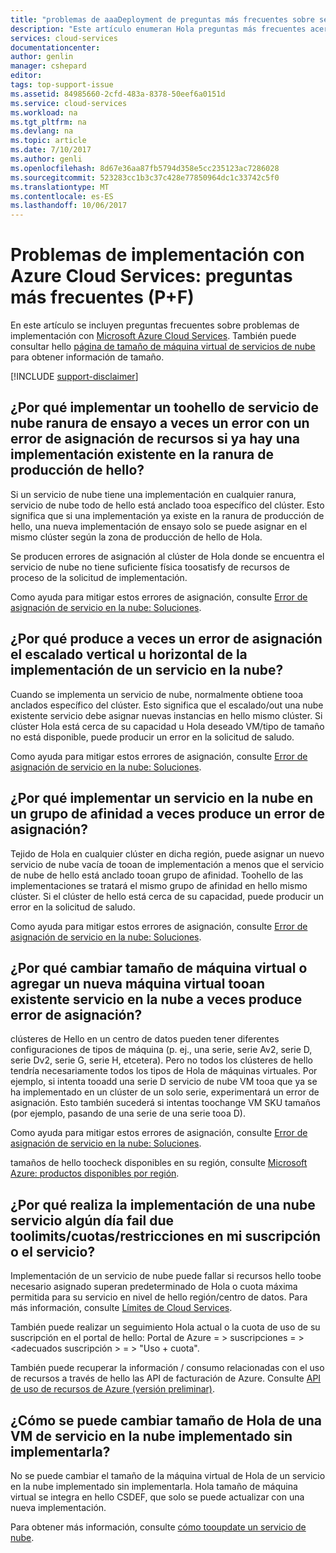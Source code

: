 ```yaml
---
title: "problemas de aaaDeployment de preguntas más frecuentes sobre servicios de nube de Microsoft Azure | Documentos de Microsoft"
description: "Este artículo enumeran Hola preguntas más frecuentes acerca de la implementación de servicios de nube de Microsoft Azure."
services: cloud-services
documentationcenter: 
author: genlin
manager: cshepard
editor: 
tags: top-support-issue
ms.assetid: 84985660-2cfd-483a-8378-50eef6a0151d
ms.service: cloud-services
ms.workload: na
ms.tgt_pltfrm: na
ms.devlang: na
ms.topic: article
ms.date: 7/10/2017
ms.author: genli
ms.openlocfilehash: 8d67e36aa87fb5794d358e5cc235123ac7286028
ms.sourcegitcommit: 523283cc1b3c37c428e77850964dc1c33742c5f0
ms.translationtype: MT
ms.contentlocale: es-ES
ms.lasthandoff: 10/06/2017
---
```

# <a name="deployment-issues-for-azure-cloud-services-frequently-asked-questions-faqs"></a>Problemas de implementación con Azure Cloud Services: preguntas más frecuentes (P+F)

En este artículo se incluyen preguntas frecuentes sobre problemas de implementación con [Microsoft Azure Cloud Services](https://azure.microsoft.com/services/cloud-services). También puede consultar hello [página de tamaño de máquina virtual de servicios de nube](cloud-services-sizes-specs.md) para obtener información de tamaño.

[!INCLUDE [support-disclaimer](../../includes/support-disclaimer.md)]

## <a name="why-does-deploying-a-cloud-service-toohello-staging-slot-sometimes-fail-with-a-resource-allocation-error-if-there-is-already-an-existing-deployment-in-hello-production-slot"></a>¿Por qué implementar un toohello de servicio de nube ranura de ensayo a veces un error con un error de asignación de recursos si ya hay una implementación existente en la ranura de producción de hello?
Si un servicio de nube tiene una implementación en cualquier ranura, servicio de nube todo de hello está anclado tooa específico del clúster. Esto significa que si una implementación ya existe en la ranura de producción de hello, una nueva implementación de ensayo solo se puede asignar en el mismo clúster según la zona de producción de hello de Hola.

Se producen errores de asignación al clúster de Hola donde se encuentra el servicio de nube no tiene suficiente física toosatisfy de recursos de proceso de la solicitud de implementación.

Como ayuda para mitigar estos errores de asignación, consulte [Error de asignación de servicio en la nube: Soluciones](cloud-services-allocation-failures.md#solutions).

## <a name="why-does-scaling-up-or-scaling-out-a-cloud-service-deployment-sometimes-result-in-allocation-failure"></a>¿Por qué produce a veces un error de asignación el escalado vertical u horizontal de la implementación de un servicio en la nube?
Cuando se implementa un servicio de nube, normalmente obtiene tooa anclados específico del clúster. Esto significa que el escalado/out una nube existente servicio debe asignar nuevas instancias en hello mismo clúster. Si clúster Hola está cerca de su capacidad u Hola deseado VM/tipo de tamaño no está disponible, puede producir un error en la solicitud de saludo.

Como ayuda para mitigar estos errores de asignación, consulte [Error de asignación de servicio en la nube: Soluciones](cloud-services-allocation-failures.md#solutions).

## <a name="why-does-deploying-a-cloud-service-into-an-affinity-group-sometimes-result-in-allocation-failure"></a>¿Por qué implementar un servicio en la nube en un grupo de afinidad a veces produce un error de asignación?
Tejido de Hola en cualquier clúster en dicha región, puede asignar un nuevo servicio de nube vacía de tooan de implementación a menos que el servicio de nube de hello está anclado tooan grupo de afinidad. Toohello de las implementaciones se tratará el mismo grupo de afinidad en hello mismo clúster. Si el clúster de hello está cerca de su capacidad, puede producir un error en la solicitud de saludo.

Como ayuda para mitigar estos errores de asignación, consulte [Error de asignación de servicio en la nube: Soluciones](cloud-services-allocation-failures.md#solutions).

## <a name="why-does-changing-vm-size-or-adding-a-new-vm-tooan-existing-cloud-service-sometimes-result-in-allocation-failure"></a>¿Por qué cambiar tamaño de máquina virtual o agregar un nueva máquina virtual tooan existente servicio en la nube a veces produce error de asignación?
clústeres de Hello en un centro de datos pueden tener diferentes configuraciones de tipos de máquina (p. ej., una serie, serie Av2, serie D, serie Dv2, serie G, serie H, etcetera). Pero no todos los clústeres de hello tendría necesariamente todos los tipos de Hola de máquinas virtuales. Por ejemplo, si intenta tooadd una serie D servicio de nube VM tooa que ya se ha implementado en un clúster de un solo serie, experimentará un error de asignación. Esto también sucederá si intentas toochange VM SKU tamaños (por ejemplo, pasando de una serie de una serie tooa D).

Como ayuda para mitigar estos errores de asignación, consulte [Error de asignación de servicio en la nube: Soluciones](cloud-services-allocation-failures.md#solutions).

tamaños de hello toocheck disponibles en su región, consulte [Microsoft Azure: productos disponibles por región](https://azure.microsoft.com/regions/services).

## <a name="why-does-deploying-a-cloud-service-sometime-fail-due-toolimitsquotasconstraints-on-my-subscription-or-service"></a>¿Por qué realiza la implementación de una nube servicio algún día fail due toolimits/cuotas/restricciones en mi suscripción o el servicio?
Implementación de un servicio de nube puede fallar si recursos hello toobe necesario asignado superan predeterminado de Hola o cuota máxima permitida para su servicio en nivel de hello región/centro de datos. Para más información, consulte [Límites de Cloud Services](../azure-subscription-service-limits.md#cloud-services-limits).

También puede realizar un seguimiento Hola actual o la cuota de uso de su suscripción en el portal de hello: Portal de Azure = > suscripciones = > \<adecuados suscripción > = > "Uso + cuota".

También puede recuperar la información / consumo relacionadas con el uso de recursos a través de hello las API de facturación de Azure. Consulte [API de uso de recursos de Azure (versión preliminar)](../billing/billing-usage-rate-card-overview.md#azure-resource-usage-api-preview).

## <a name="how-can-i-change-hello-size-of-a-deployed-cloud-service-vm-without-redeploying-it"></a>¿Cómo se puede cambiar tamaño de Hola de una VM de servicio en la nube implementado sin implementarla?
No se puede cambiar el tamaño de la máquina virtual de Hola de un servicio en la nube implementado sin implementarla. Hola tamaño de máquina virtual se integra en hello CSDEF, que solo se puede actualizar con una nueva implementación.

Para obtener más información, consulte [cómo tooupdate un servicio de nube](cloud-services-update-azure-service.md).

 
